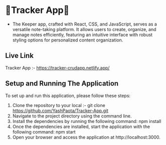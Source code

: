 # 🚀Tracker App🚀
* The Keeper app, crafted with React, CSS, and JavaScript, serves as a versatile note-taking platform. It allows users to create, organize, and manage notes efficiently, featuring an intuitive interface with robust styling options for personalized content organization.

## Live Link
Tracker App :- https://tracker-crudapp.netlify.app/
## Setup and Running The Application
To set up and run this application, please follow these steps:

1. Clone the repository to your local :- git clone https://github.com/YashPaota/Tracker-App.git
2. Navigate to the project directory using the command line.  
3. Install the dependencies by running the following command: npm install  
4. Once the dependencies are installed, start the application with the following command: npm start  
5. Open your browser and access the application at http://localhost:3000.  
